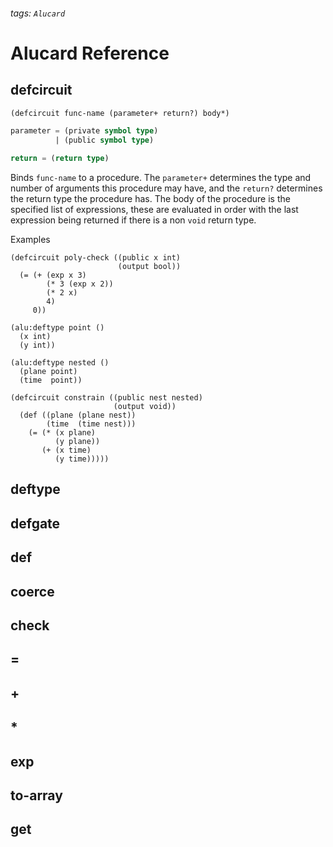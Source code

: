 ###### tags: `Alucard`

# Alucard Reference

## defcircuit

```lisp
(defcircuit func-name (parameter+ return?) body*)

parameter = (private symbol type)
          | (public symbol type)

return = (return type)
```

Binds `func-name` to a procedure. The `parameter+` determines the type
and number of arguments this procedure may have, and the `return?`
determines the return type the procedure has. The body of the
procedure is the specified list of expressions, these are evaluated in
order with the last expression being returned if there is a non `void` return type.

Examples

```lisp=
(defcircuit poly-check ((public x int)
                        (output bool))
  (= (+ (exp x 3)
        (* 3 (exp x 2))
        (* 2 x)
        4)
     0))
     
(alu:deftype point ()
  (x int)
  (y int))

(alu:deftype nested ()
  (plane point)
  (time  point))

(defcircuit constrain ((public nest nested)
                       (output void))
  (def ((plane (plane nest))
        (time  (time nest)))
    (= (* (x plane)
          (y plane))
       (+ (x time)
          (y time)))))
```
## deftype

## defgate

## def

## coerce

## check

## =

## +

## *

## exp

## to-array

## get

